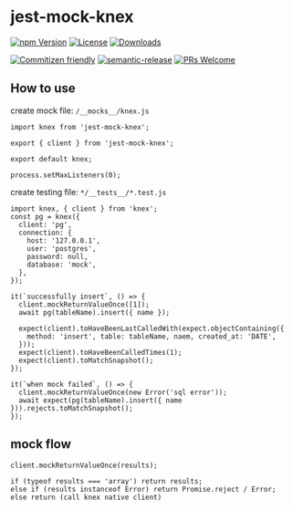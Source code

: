 # jest-mock-knex

[![npm Version](https://img.shields.io/npm/v/jest-mock-knex.svg?style=flat-square)](https://www.npmjs.com/package/jest-mock-knex)
[![License](https://img.shields.io/npm/l/jest-mock-knex.svg?style=flat-square)](https://www.npmjs.com/package/jest-mock-knex)
[![Downloads](https://img.shields.io/npm/dm/jest-mock-knex.svg?style=flat-square)](https://npm-stat.com/charts.html?package=jest-mock-knex)

[![Commitizen friendly](https://img.shields.io/badge/commitizen-friendly-brightgreen.svg?style=flat-square)](http://commitizen.github.io/cz-cli/)
[![semantic-release](https://img.shields.io/badge/%20%20%F0%9F%93%A6%F0%9F%9A%80-semantic--release-e10079.svg?style=flat-square)](https://github.com/semantic-release/semantic-release)
[![PRs Welcome](https://img.shields.io/badge/PRs-welcome-brightgreen.svg?style=flat-square)](http://makeapullrequest.com)

## How to use

create mock file: `/__mocks__/knex.js`

```
import knex from 'jest-mock-knex';

export { client } from 'jest-mock-knex';

export default knex;

process.setMaxListeners(0);
```

create testing file: `*/__tests__/*.test.js`

```
import knex, { client } from 'knex';
const pg = knex({
  client: 'pg',
  connection: {
    host: '127.0.0.1',
    user: 'postgres',
    password: null,
    database: 'mock',
  },
});

it(`successfully insert`, () => {
  client.mockReturnValueOnce([1]);
  await pg(tableName).insert({ name });

  expect(client).toHaveBeenLastCalledWith(expect.objectContaining({
    method: 'insert', table: tableName, naem, created_at: 'DATE',
  }));
  expect(client).toHaveBeenCalledTimes(1);
  expect(client).toMatchSnapshot();
});

it(`when mock failed`, () => {
  client.mockReturnValueOnce(new Error('sql error'));
  await expect(pg(tableName).insert({ name })).rejects.toMatchSnapshot();
});
```

## mock flow

```
client.mockReturnValueOnce(results);

if (typeof results === 'array') return results;
else if (results instanceof Error) return Promise.reject / Error;
else return (call knex native client)
```
